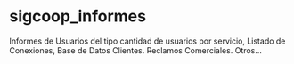 sigcoop_informes
========================

Informes de Usuarios del tipo cantidad de usuarios por servicio, Listado de Conexiones, Base de Datos Clientes. Reclamos Comerciales. Otros...
